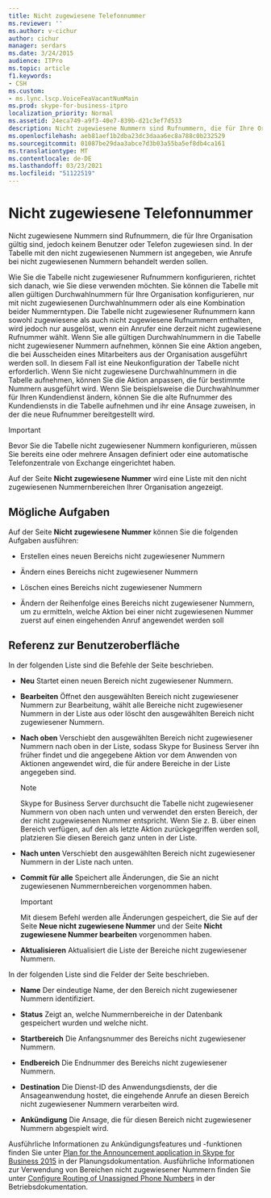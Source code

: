 ```yaml
---
title: Nicht zugewiesene Telefonnummer
ms.reviewer: ''
ms.author: v-cichur
author: cichur
manager: serdars
ms.date: 3/24/2015
audience: ITPro
ms.topic: article
f1.keywords:
- CSH
ms.custom:
- ms.lync.lscp.VoiceFeaVacantNumMain
ms.prod: skype-for-business-itpro
localization_priority: Normal
ms.assetid: 24eca749-a9f3-40e7-839b-d21c3ef7d533
description: Nicht zugewiesene Nummern sind Rufnummern, die für Ihre Organisation gültig sind, jedoch keinem Benutzer oder Telefon zugewiesen sind. In der Tabelle mit den nicht zugewiesenen Nummern ist angegeben, wie Anrufe bei nicht zugewiesenen Nummern behandelt werden sollen.
ms.openlocfilehash: aeb81aef1b2dba23dc3daaa6ec8a788c0b232529
ms.sourcegitcommit: 01087be29daa3abce7d3b03a55ba5ef8db4ca161
ms.translationtype: MT
ms.contentlocale: de-DE
ms.lasthandoff: 03/23/2021
ms.locfileid: "51122519"
---
```

# <a name="unassigned-phone-number"></a>Nicht zugewiesene Telefonnummer

Nicht zugewiesene Nummern sind Rufnummern, die für Ihre Organisation gültig sind, jedoch keinem Benutzer oder Telefon zugewiesen sind. In der Tabelle mit den nicht zugewiesenen Nummern ist angegeben, wie Anrufe bei nicht zugewiesenen Nummern behandelt werden sollen.

Wie Sie die Tabelle nicht zugewiesener Rufnummern konfigurieren, richtet sich danach, wie Sie diese verwenden möchten. Sie können die Tabelle mit allen gültigen Durchwahlnummern für Ihre Organisation konfigurieren, nur mit nicht zugewiesenen Durchwahlnummern oder als eine Kombination beider Nummerntypen. Die Tabelle nicht zugewiesener Rufnummern kann sowohl zugewiesene als auch nicht zugewiesene Rufnummern enthalten, wird jedoch nur ausgelöst, wenn ein Anrufer eine derzeit nicht zugewiesene Rufnummer wählt. Wenn Sie alle gültigen Durchwahlnummern in die Tabelle nicht zugewiesener Nummern aufnehmen, können Sie eine Aktion angeben, die bei Ausscheiden eines Mitarbeiters aus der Organisation ausgeführt werden soll. In diesem Fall ist eine Neukonfiguration der Tabelle nicht erforderlich. Wenn Sie nicht zugewiesene Durchwahlnummern in die Tabelle aufnehmen, können Sie die Aktion anpassen, die für bestimmte Nummern ausgeführt wird. Wenn Sie beispielsweise die Durchwahlnummer für Ihren Kundendienst ändern, können Sie die alte Rufnummer des Kundendiensts in die Tabelle aufnehmen und ihr eine Ansage zuweisen, in der die neue Rufnummer bereitgestellt wird.

> [!IMPORTANT]
> Bevor Sie die Tabelle nicht zugewiesener Nummern konfigurieren, müssen Sie bereits eine oder mehrere Ansagen definiert oder eine automatische Telefonzentrale von Exchange eingerichtet haben.

Auf der Seite **Nicht zugewiesene Nummer** wird eine Liste mit den nicht zugewiesenen Nummernbereichen Ihrer Organisation angezeigt.

## <a name="tasks-you-can-perform"></a>Mögliche Aufgaben

Auf der Seite **Nicht zugewiesene Nummer** können Sie die folgenden Aufgaben ausführen:

- Erstellen eines neuen Bereichs nicht zugewiesener Nummern

- Ändern eines Bereichs nicht zugewiesener Nummern

- Löschen eines Bereichs nicht zugewiesener Nummern

- Ändern der Reihenfolge eines Bereichs nicht zugewiesener Nummern, um zu ermitteln, welche Aktion bei einer nicht zugewiesenen Nummer zuerst auf einen eingehenden Anruf angewendet werden soll

## <a name="ui-reference"></a>Referenz zur Benutzeroberfläche

In der folgenden Liste sind die Befehle der Seite beschrieben.

- **Neu** Startet einen neuen Bereich nicht zugewiesener Nummern.

- **Bearbeiten** Öffnet den ausgewählten Bereich nicht zugewiesener Nummern zur Bearbeitung, wählt alle Bereiche nicht zugewiesener Nummern in der Liste aus oder löscht den ausgewählten Bereich nicht zugewiesener Nummern.

- **Nach oben** Verschiebt den ausgewählten Bereich nicht zugewiesener Nummern nach oben in der Liste, sodass Skype for Business Server ihn früher findet und die angegebene Aktion vor dem Anwenden von Aktionen angewendet wird, die für andere Bereiche in der Liste angegeben sind.

    > [!NOTE]
    > Skype for Business Server durchsucht die Tabelle nicht zugewiesener Nummern von oben nach unten und verwendet den ersten Bereich, der der nicht zugewiesenen Nummer entspricht. Wenn Sie z. B. über einen Bereich verfügen, auf den als letzte Aktion zurückgegriffen werden soll, platzieren Sie diesen Bereich ganz unten in der Liste.

- **Nach unten** Verschiebt den ausgewählten Bereich nicht zugewiesener Nummern in der Liste nach unten.

- **Commit für alle** Speichert alle Änderungen, die Sie an nicht zugewiesenen Nummernbereichen vorgenommen haben.

    > [!IMPORTANT]
    > Mit diesem Befehl werden alle Änderungen gespeichert, die Sie auf der Seite **Neue nicht zugewiesene Nummer** und der Seite **Nicht zugewiesene Nummer bearbeiten** vorgenommen haben.

- **Aktualisieren** Aktualisiert die Liste der Bereiche nicht zugewiesener Nummern.

In der folgenden Liste sind die Felder der Seite beschrieben.

- **Name** Der eindeutige Name, der den Bereich nicht zugewiesener Nummern identifiziert.

- **Status** Zeigt an, welche Nummernbereiche in der Datenbank gespeichert wurden und welche nicht.

- **Startbereich** Die Anfangsnummer des Bereichs nicht zugewiesener Nummern.

- **Endbereich** Die Endnummer des Bereichs nicht zugewiesener Nummern.

- **Destination** Die Dienst-ID des Anwendungsdiensts, der die Ansageanwendung hostet, die eingehende Anrufe an diesen Bereich nicht zugewiesener Nummern verarbeiten wird.

- **Ankündigung** Die Ansage, die für diesen Bereich nicht zugewiesener Nummern abgespielt wird.

Ausführliche Informationen zu Ankündigungsfeatures und -funktionen finden Sie unter [Plan for the Announcement application in Skype for Business 2015](../../plan-your-deployment/enterprise-voice-solution/announcement.md) in der Planungsdokumentation. Ausführliche Informationen zur Verwendung von Bereichen nicht zugewiesener Nummern finden Sie unter [Configure Routing of Unassigned Phone Numbers](/previous-versions/office/lync-server-2013/lync-server-2013-configure-unassigned-phone-numbers) in der Betriebsdokumentation.